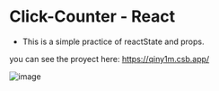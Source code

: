 # Click-Counter - React

- This is a simple practice of reactState and props.

you can see the proyect here: https://qiny1m.csb.app/


![image](https://user-images.githubusercontent.com/89199369/164999216-c5411ede-5319-459c-b6eb-88b7df13de3d.png)
